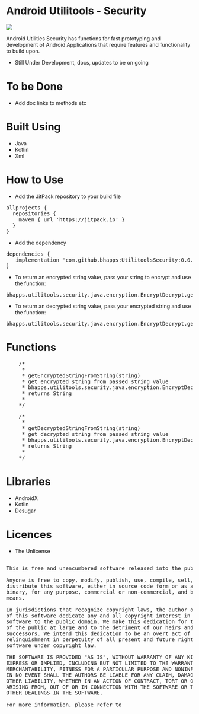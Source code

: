# Android Utilitools - Security

[![](https://jitpack.io/v/bhapps/UtilitoolsSecurity.svg)](https://jitpack.io/#bhapps/UtilitoolsSecurity)

Android Utilities Security has functions for fast prototyping and development of Android Applications that require features and functionality to build upon.
* Still Under Development, docs, updates to be on going

# To be Done

* Add doc links to methods etc

# Built Using

* Java
* Kotlin
* Xml

# How to Use

* Add the JitPack repository to your build file 

<pre>
allprojects {
  repositories {
    maven { url 'https://jitpack.io' }
  }
}
</pre>

* Add the dependency

<pre>
dependencies {
   implementation 'com.github.bhapps:UtilitoolsSecurity:0.0.1-alpha'
}
</pre>

* To return an encrypted string value, pass your string to encrypt and use the function:

<pre>
bhapps.utilitools.security.java.encryption.EncryptDecrypt.getEncryptedStringFromString(string_to_encrypt)
</pre>

* To return an decrypted string value, pass your encrypted string and use the function:

<pre>
bhapps.utilitools.security.java.encryption.EncryptDecrypt.getEncryptedStringFromString(encrypted_string_to_decrypt)
</pre>

# Functions

<pre>
    /*
     *
     * getEncryptedStringFromString(string)
     * get encrypted string from passed string value
     * bhapps.utilitools.security.java.encryption.EncryptDecrypt.getEncryptedStringFromString(string)
     * returns String
     *
    */
</pre>

<pre>
    /*
     *
     * getDecryptedStringFromString(string)
     * get decrypted string from passed string value
     * bhapps.utilitools.security.java.encryption.EncryptDecrypt.getDecryptedStringFromString(string)
     * returns String
     *
    */
</pre>

# Libraries

* AndroidX
* Kotlin
* Desugar

# Licences

* The Unlicense

<pre>

This is free and unencumbered software released into the public domain.

Anyone is free to copy, modify, publish, use, compile, sell, or
distribute this software, either in source code form or as a compiled
binary, for any purpose, commercial or non-commercial, and by any
means.

In jurisdictions that recognize copyright laws, the author or authors
of this software dedicate any and all copyright interest in the
software to the public domain. We make this dedication for the benefit
of the public at large and to the detriment of our heirs and
successors. We intend this dedication to be an overt act of
relinquishment in perpetuity of all present and future rights to this
software under copyright law.

THE SOFTWARE IS PROVIDED "AS IS", WITHOUT WARRANTY OF ANY KIND,
EXPRESS OR IMPLIED, INCLUDING BUT NOT LIMITED TO THE WARRANTIES OF
MERCHANTABILITY, FITNESS FOR A PARTICULAR PURPOSE AND NONINFRINGEMENT.
IN NO EVENT SHALL THE AUTHORS BE LIABLE FOR ANY CLAIM, DAMAGES OR
OTHER LIABILITY, WHETHER IN AN ACTION OF CONTRACT, TORT OR OTHERWISE,
ARISING FROM, OUT OF OR IN CONNECTION WITH THE SOFTWARE OR THE USE OR
OTHER DEALINGS IN THE SOFTWARE.

For more information, please refer to <http://unlicense.org>

</pre>

